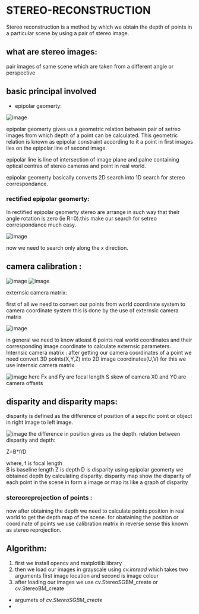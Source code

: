 # STEREO-RECONSTRUCTION
Stereo reconstruction is a method by which we obtain the depth of points in a particular scene by using a pair of stereo image.
## what are stereo images:
pair images of same scene which are taken from a different angle or perspective
## basic principal involved
- epipolar geomerty:




![image](https://user-images.githubusercontent.com/92177410/136604715-c793de16-b74c-4a5a-9d92-771703ec39cb.png)


epipolar geomerty gives us a geometric relation between pair of setreo images from which depth of a point can be calculated.
This geometric relation is known as epipolar constraint according to it a point in first images lies on the epipolar line of second image.

epipolar line is line of intersection of image  plane and palne containing optical centres of stereo cameras and point in real world.



epipolar geomerty basically converts 2D search into 1D search for stereo correspondance.
### rectified epipolar geomerty:
In rectified epipolar geomerty stereo are arrange in such way that their angle rotation is zero (ie R=0).this make our search for setreo correspondance much easy.

![image](https://user-images.githubusercontent.com/92177410/136622023-1e12228b-7770-430a-9ba3-36be4357366d.png)

now we need to search only along the x direction.
## camera calibration :

![image](https://user-images.githubusercontent.com/92177410/136622429-1d8e8675-c7d3-4106-8c01-02ece1fd97b5.png)
![image](https://user-images.githubusercontent.com/92177410/136624283-b22c6c1c-99c4-4578-b971-9cba35c4bdd1.png)


externsic camera matrix:

first of all we need to convert our points from world coordinate system to camera coordinate system this is done  by the use of externsic camera matrix 



![image](https://user-images.githubusercontent.com/92177410/136623326-5e20a029-3cc2-42ae-8748-c9d4e04480a7.png)

in general we need to know atleast 6 points real world coordinates and their corresponding image coordinate to calculate externsic parameters.
Internsic camera matrix :
after getting our camera coordinates of a point we need convert 3D points(X,Y,Z) into 2D image coordinates(U,V) for this we use internsic camera matrix.

![image](https://user-images.githubusercontent.com/92177410/136624644-75b0dbe7-7f8d-494d-bd6e-46dc7200520d.png)
here Fx and Fy are focal length 
S skew of camera 
X0 and Y0 are camera offsets 
## disparity and disparity maps:
disparity is defined as the difference of position of a sepcific point or object in right image to left image.

![image](https://user-images.githubusercontent.com/92177410/136625358-0ada55c3-a154-4976-a690-924cdf94f61d.png)
the difference in position gives us the depth.
relation between disparity and depth:

Z=B*f/D

where, 
f is focal length  
B is baseline length 
Z is depth 
D is disparity 
using epipolar geomerty we obtained depth by calculating disparity.
disparity map show the disparity of each point in the scene in form a image or map its like a graph of disparity 
### stereoreprojection of points :
now after obtaining the depth we need to calculate points position in real world  to get the depth map of the scene.
for obataining the position or coordinate of points we use calibration matrix in reverse sense this known as stereo reprojection.
## Algorithm:
1) first we install opencv and matplotlib library
2) then we load our images in grayscale using _cv.imread_ which takes two arguments first image location and second is image colour
3) after loading our images we use cv.StereoSGBM_create or cv.StereoBM_create
- argumets of _cv.StereoSGBM_create_
- 







